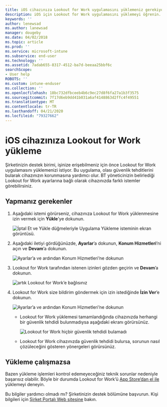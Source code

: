 ```yaml
---
title: iOS cihazınıza Lookout for Work uygulamasını yüklemeniz gerekiyor | Microsoft Docs
description: iOS için Lookout for Work uygulamasını yüklemeyi öğrenin.
keywords: ''
author: lenewsad
ms.author: lanewsad
manager: dougeby
ms.date: 04/02/2018
ms.topic: article
ms.prod: ''
ms.service: microsoft-intune
ms.subservice: end-user
ms.technology: ''
ms.assetid: 7adab655-8317-4512-ba7d-beeaa25bbf6c
searchScope:
- User help
ROBOTS: ''
ms.custom: intune-enduser
ms.collection: ''
ms.openlocfilehash: 18bc732dfbceeb4b6c9ec27d8f6fa27a1b3f3575
ms.sourcegitcommit: 7f17d6eb9dd41b031a6af4148863d2ffc4f49551
ms.translationtype: MT
ms.contentlocale: tr-TR
ms.lasthandoff: 04/21/2020
ms.locfileid: "79327662"
---
```

# <a name="install-lookout-for-work-on-your-ios-device"></a>iOS cihazınıza Lookout for Work yükleme


Şirketinizin destek birimi, işinize erişebilmeniz için önce Lookout for Work uygulamasını yüklemenizi istiyor. Bu uygulama, olası güvenlik tehditlerini bularak cihazınızın korunmasına yardımcı olur. BT yöneticinizin belirlediği Lookout for Work ayarlarına bağlı olarak cihazınızda farklı istemler görebilirsiniz.


## <a name="what-you-need-to-do"></a>Yapmanız gerekenler

1. Aşağıdaki istemi görürseniz, cihazınıza Lookout for Work yüklenmesine izin vermek için **Yükle**’ye dokunun.

      ![İptal Et ve Yükle düğmeleriyle Uygulama Yükleme isteminin ekran görüntüsü.](./media/ios-mts-install-app-request-after-1804.png)

2. Aşağıdaki iletiyi gördüğünüzde, **Ayarlar**’a dokunun, **Konum Hizmetleri**’ni açın ve **Devam**’a dokunun.

      ![Ayarlar’a ve ardından Konum Hizmetleri’ne dokunun](./media/ios-lfw-allow-location-services.png)

3. Lookout for Work tarafından istenen izinleri gözden geçirin ve **Devam**’a dokunun.

      ![artık Lookout for Work’e bağlısınız](./media/ios-lfw-permissions-lookout-needs.png)

4. Lookout for Work size bildirim göndermek için izin istediğinde **İzin Ver**’e dokunun.

     ![Ayarlar’a ve ardından Konum Hizmetleri’ne dokunun](./media/ios-lfw-allow-notifications.png)

   * Lookout for Work yüklemesi tamamlandığında cihazınızda herhangi bir güvenlik tehdidi bulunmadıysa aşağıdaki ekranı görürsünüz.

     ![Lookout for Work hiçbir güvenlik tehdidi bulamadı](./media/ios-lfw-no-threats-found.png)

   * Lookout for Work cihazınızda güvenlik tehdidi bulursa, sorunun nasıl çözüleceğini gösteren yönergeleri görürsünüz.

## <a name="if-the-installation-doesnt-work"></a>Yükleme çalışmazsa

Bazen yükleme işlemleri kontrol edemeyeceğiniz teknik sorunlar nedeniyle başarısız olabilir. Böyle bir durumda Lookout for Work’ü [App Store’dan el ile](https://itunes.apple.com/app/lookout-for-work/id997193468) yüklemeyi deneyin.

Bu bilgiler yardımcı olmadı mı? Şirketinizin destek bölümüne başvurun. Kişi bilgileri için [Şirket Portalı Web sitesine](https://go.microsoft.com/fwlink/?linkid=2010980) bakın.

